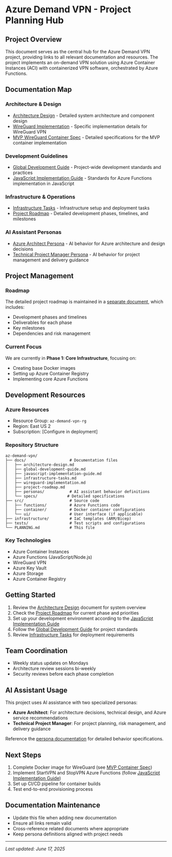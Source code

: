 # Azure Demand VPN - Project Planning Hub

## Project Overview
This document serves as the central hub for the Azure Demand VPN project, providing links to all relevant documentation and resources. The project implements an on-demand VPN solution using Azure Container Instances (ACI) with containerized VPN software, orchestrated by Azure Functions.

## Documentation Map

### Architecture & Design
- [Architecture Design](./docs/architecture-design.md) - Detailed system architecture and component design
- [WireGuard Implementation](./docs/wireguard-implementation.md) - Specific implementation details for WireGuard VPN
- [MVP WireGuard Container Spec](./docs/specs/mvp-wireguard-container-spec.md) - Detailed specifications for the MVP container implementation

### Development Guidelines
- [Global Development Guide](./docs/global-development-guide.md) - Project-wide development standards and practices
- [JavaScript Implementation Guide](./docs/javascript-implementation-guide.md) - Standards for Azure Functions implementation in JavaScript

### Infrastructure & Operations
- [Infrastructure Tasks](./docs/infrastructure-tasks.md) - Infrastructure setup and deployment tasks
- [Project Roadmap](./docs/project-roadmap.md) - Detailed development phases, timelines, and milestones

### AI Assistant Personas
- [Azure Architect Persona](./docs/personas/azure-architect-persona.md) - AI behavior for Azure architecture and design decisions
- [Technical Project Manager Persona](./docs/personas/technical-project-manager-persona.md) - AI behavior for project management and delivery guidance

## Project Management

### Roadmap
The detailed project roadmap is maintained in a [separate document](./docs/project-roadmap.md), which includes:
- Development phases and timelines
- Deliverables for each phase
- Key milestones
- Dependencies and risk management

### Current Focus
We are currently in **Phase 1: Core Infrastructure**, focusing on:
- Creating base Docker images
- Setting up Azure Container Registry
- Implementing core Azure Functions

## Development Resources

### Azure Resources
- Resource Group: `az-demand-vpn-rg`
- Region: East US 2
- Subscription: [Configure in deployment]

### Repository Structure
```
az-demand-vpn/
├── docs/                   # Documentation files
│   ├── architecture-design.md
│   ├── global-development-guide.md
│   ├── javascript-implementation-guide.md
│   ├── infrastructure-tasks.md
│   ├── wireguard-implementation.md
│   ├── project-roadmap.md
│   ├── personas/           # AI assistant behavior definitions
│   └── specs/             # Detailed specifications
├── src/                    # Source code
│   ├── functions/          # Azure Functions code
│   ├── container/          # Docker container configurations
│   └── ui/                 # User interface (if applicable)
├── infrastructure/         # IaC templates (ARM/Bicep)
├── tests/                  # Test scripts and configurations
└── PLANNING.md             # This file
```

### Key Technologies
- Azure Container Instances
- Azure Functions (JavaScript/Node.js)
- WireGuard VPN
- Azure Key Vault
- Azure Storage
- Azure Container Registry

## Getting Started
1. Review the [Architecture Design](./docs/architecture-design.md) document for system overview
2. Check the [Project Roadmap](./docs/project-roadmap.md) for current phase and priorities
3. Set up your development environment according to the [JavaScript Implementation Guide](./docs/javascript-implementation-guide.md)
4. Follow the [Global Development Guide](./docs/global-development-guide.md) for project standards
5. Review [Infrastructure Tasks](./docs/infrastructure-tasks.md) for deployment requirements

## Team Coordination
- Weekly status updates on Mondays
- Architecture review sessions bi-weekly
- Security reviews before each phase completion

## AI Assistant Usage
This project uses AI assistance with two specialized personas:
- **Azure Architect**: For architecture decisions, technical design, and Azure service recommendations
- **Technical Project Manager**: For project planning, risk management, and delivery guidance

Reference the [persona documentation](./docs/personas/) for detailed behavior specifications.

## Next Steps
1. Complete Docker image for WireGuard (see [MVP Container Spec](./docs/specs/mvp-wireguard-container-spec.md))
2. Implement StartVPN and StopVPN Azure Functions (follow [JavaScript Implementation Guide](./docs/javascript-implementation-guide.md))
3. Set up CI/CD pipeline for container builds
4. Test end-to-end provisioning process

## Documentation Maintenance
- Update this file when adding new documentation
- Ensure all links remain valid
- Cross-reference related documents where appropriate
- Keep persona definitions aligned with project needs

---

*Last updated: June 17, 2025*
